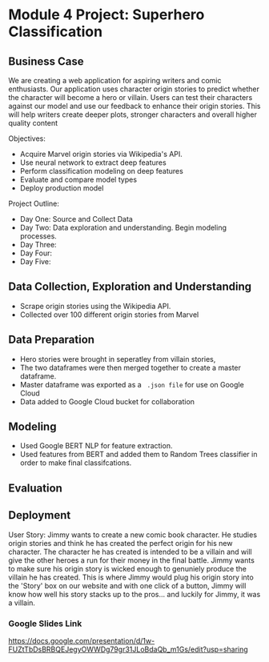 # Module 4 Project: Superhero Classification

## Business Case
We are creating a web application for aspiring writers and comic enthusiasts. Our application uses character origin stories to predict whether the character will become a hero or villain. Users can test their characters against our model and use our feedback to enhance their origin stories. This will help writers create deeper plots, stronger characters and overall higher quality content

Objectives:
- Acquire Marvel origin stories via Wikipedia's API. 
- Use neural network to extract deep features
- Perform classification modeling on deep features
- Evaluate and compare model types
- Deploy production model


Project Outline:
- Day One: Source and Collect Data
- Day Two: Data exploration and understanding. Begin modeling processes. 
- Day Three: 
- Day Four:
- Day Five: 


## Data Collection, Exploration and Understanding
- Scrape origin stories using the Wikipedia API. 
- Collected over 100 different origin stories from Marvel

## Data Preparation
- Hero stories were brought in seperatley from villain stories, 
- The two dataframes were then merged together to create a master dataframe.
- Master dataframe was exported as a ``` .json file``` for use on Google Cloud
- Data added to Google Cloud bucket for collaboration 

## Modeling
- Used Google BERT NLP for feature extraction. 
- Used features from BERT and added them to Random Trees classifier in order to make final classifcations. 

## Evaluation

## Deployment
User Story:
Jimmy wants to create a new comic book character. He studies origin stories and think he has created the perfect origin for his new character. The character he has created is intended to be a villain and will give the other heroes a run for their money in the final battle. Jimmy wants to make sure his origin story is wicked enough to genuniely produce the villain he has created. This is where Jimmy would plug his origin story into the 'Story' box on our website and with one click of a button, Jimmy will know how well his story stacks up to the pros... and luckily for Jimmy, it was a villain.

### Google Slides Link
https://docs.google.com/presentation/d/1w-FUZtTbDsBRBQEJegyOWWDg79gr31JLoBdaQb_m1Gs/edit?usp=sharing
